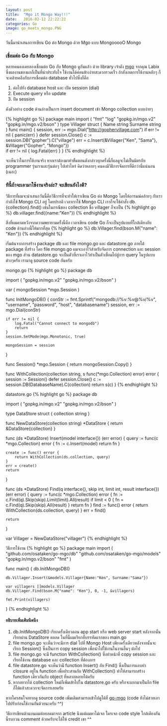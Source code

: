 ```yaml
---
layout: post
title:  "Mgo it Mongo Way!!!"
date:   2016-02-12 22:22:22
categories: Go
image: go_meets_mongo.PNG
---
```


วันนี้มานำเสนอการเขียน Go ต่อ Mongo ด้วย Mgo แบบ MongooooO Mongo
<!--more-->

### เชื่อมต่อ Go กับ Mongo
หลายคนคงเคยลองเชื่อมต่อ Go กับ Mongo ดูกันแล้ว ด้วย library เจ้าดัง [mgo] จากคุณ Labix ซึ่งผลงานของแกก็เป็นที่น่าประทับใจ ใช้งานได้ค่อนข้างง่ายสะดวกรวดเร็ว 
ถ้าสังเกตการใช้งานหลักๆ ก็จะคล้ายคลึงกับการเชื่อมต่อ database ทั่วไปซึ่งก็คือ

1. ต่อไปยัง database host และ เปิด session (dial)
2. Execute query หรือ update
3. ปิด session

ดังตัวอย่าง code ด้านล่างเป็นการ insert document เข้า Mongo collection แบบง่ายๆ 

{% highlight go %}
package main
import (
        "fmt"
	    "log"
        "gopkg.in/mgo.v2"
        "gopkg.in/mgo.v2/bson"
)
type Villager struct {
        Name string
        Surname string
}
func main() {
        session, err := mgo.Dial("http://gophervillage.com")
        if err != nil {
            panic(err)
        }
        defer session.Close()
        c := session.DB("gopher").C("village")
        err = c.Insert(&Villager{"Ken", "Sama"},
	               &Villager{"Gopher", "Mongo"})	               
        if err != nil {
            log.Fatal(err)
        }
}
{% endhighlight %}

จะเห็นว่าในการใช้งานจริง หากเราต้องมาทำขั้นตอนดังกล่าวทุกครั้งนี่ก็แลดูจะไม่เป็นมิตรกับ programmer รุ่นเราและรุ่นต่อๆ ไปเท่าไหร่
คิดว่าหลายๆ คนคงมีวิธีการจัดการที่ดีกว่านี่แน่นอน (เนอะ)  


### ทีนี้ถ้าจะเอามาใช้งานจริงล่ะ? จะเขียนยังไงดี?
วิธีการที่ผมจะนำเสนอวันนี้คือวิธีการที่จะทำให้เราเขียน Go ต่อ Mongo โดยให้อารมณ์คล้ายๆ กับเรากำลังใช้ Mongo CLI อยู่
โดยปรกติ เวลาเราใช้ Mongo CLI เราก็จะใช้คำสั่ง db.{collection}.find() เช่นในกรณีของ collection ชื่อ villager ก็จะเป็น
{% highlight go %}
db.villager.find({name:"Ken"})
{% endhighlight %}

สิ่งที่ผมคาดหวังจากความพยายามครั้งนี้คือ เวลาเขียน code Go ก็จะเป็นรูปแบบที่ใกล้เคียงกับ code ด้านล่างนี้ให้มากที่สุด
{% highlight go %}
db.Villager.find(bson.M{"name": "Ken"})
{% endhighlight %}

เริ่มต้นจากการสร้าง package db และ file mongo.go และ datastore.go ภายใต้ package ที่สร้าง
โดย file mongo.go ผมจะเอาไว้สำหรับจัดการ connection และ session ของ mgo ส่วน datastore.go จะเป็นตัวที่เราเอาไว้ทำเป็นตัวเชื่อมไปสู่การ query ในรูปแบบต่างๆครับ เรามาดู source code กันครับ

mongo.go 
{% highlight go %}
package db

import (
	"gopkg.in/mgo.v2"
	"gopkg.in/mgo.v2/bson"
)

var (
	mongoSession *mgo.Session
)

func InitMongoDB() {
	conStr := fmt.Sprintf("mongodb://%v:%v@%v/%v", "username", "password", "host", "databasename")
	session, err := mgo.Dial(conStr)

	if err != nil {
		log.Fatal("Cannot connect to mongodb")
		return
	}
	session.SetMode(mgo.Monotonic, true)

	mongoSession = session
}

func Session() *mgo.Session {
	return mongoSession.Copy()
}

func WithCollection(collection string, s func(*mgo.Collection) error) error {
	session := Session()
	defer session.Close()
	c := session.DB(DatabaseName).C(collection)
	return s(c)
}
{% endhighlight %}

datastore.go
{% highlight go %}
package db

import (
	"gopkg.in/mgo.v2"
	"gopkg.in/mgo.v2/bson"
)

type DataStore struct {
	collection string
}

func NewDataStore(collection string) *DataStore {
	return &DataStore{collection}
}

func (ds *DataStore) Insert(model interface{}) (err error) {
	query := func(c *mgo.Collection) error {
		fn := c.Insert(model)
		return fn
	}

	create := func() error {
		return WithCollection(ds.collection, query)
	}
	err = create()
	return
}

func (ds *DataStore) Find(q interface{}, skip int, limit int, result interface{}) (err error) {
	query := func(c *mgo.Collection) error {
		fn := c.Find(q).Skip(skip).Limit(limit).All(result)
		if limit < 0 {
			fn = c.Find(q).Skip(skip).All(result)
		}
		return fn
	}
	find := func() error {
		return WithCollection(ds.collection, query)
	}
	err = find()

	return
}

var Villager = NewDataStore("villager")
{% endhighlight %}

วิธีการใช้งาน
{% highlight go %}
package main
import (
	"github.com/osataken/go-mgo/db"
	"github.com/osataken/go-mgo/models"
	"gopkg.in/mgo.v2/bson"
	"fmt"
)

func main() {
	db.InitMongoDB()

	db.Villager.Insert(&models.Villager{Name:"Ken", Surname:"Sama"})

	var villagers []models.Villager
	db.Villager.Find(bson.M{"name": "Ken"}, 0, -1, &villagers)

	fmt.Print(villagers)
}
{% endhighlight %}

#### อธิบายเพิ่มเติมนิดนึง
1. db.InitMongoDB() เรียกครั้งเดียวตอน app start หรือ web server start หลังจากนั้นเรียกผ่าน DataStore ตลอด ในที่นี้ผมเรียกที่บรรทัดแรกของ main.go
2. file mongo.go จะเห็นว่าจะมีการ dial ไปที่ Mongo Host เพียงครั้งเดียวหลังจากนั้นจะเรียก Session() ซึ่งเป็นการ copy session เพื่อนำไปใช้งานในงานอื่นๆ ต่อไป
3. file mongo.go จะมี function WithCollection() ซึ่งทำหน้าที่ copy session และเรียกใช้งาน database และ collection ที่ต้องการ
4. file datastore.go จะเห็นว่ามี function Insert() กับ Find() ซึ่งเป็นการแอบทำ closure อยู่ใน function เพื่อประสานกับ WithCollection() ทำให้สามารถสร้าง function เดียวกันกับ object ที่หลากหลายได้ครับ
5. หากอยากได้ collection ใหม่ก็เพิ่มเข้าไปใน datastore.go ครับ หรือจะแยกมาเป็นอีก file ก็ได้แล้วสะดวกจะจัดการเลยครับ


หากใครสนใจอยากดู source code เพิ่มเติมสามารถเข้าไปดูได้ที่ [go-mgo]
(code ยังไม่สวยเอาไปปรับก่อนใช้งานกันด้วยนะครับ ^^)

วิธีการเขียนด้านบนผมต่อยอดมาจาก article นึงแต่ผมหาไม่เจอ ใครเจอ code style ใกล้เคียงกันนี้รบกวน comment ด้วยครับจะได้ให้ credit เขา ^^

[mgo]: https://labix.org/mgo
[go-mgo]: https://github.com/osataken/go-mgo